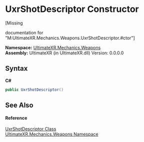 # UxrShotDescriptor Constructor 
 

\[Missing <summary> documentation for "M:UltimateXR.Mechanics.Weapons.UxrShotDescriptor.#ctor"\]

**Namespace:**&nbsp;<a href="N_UltimateXR_Mechanics_Weapons">UltimateXR.Mechanics.Weapons</a><br />**Assembly:**&nbsp;UltimateXR (in UltimateXR.dll) Version: 0.0.0.0

## Syntax

**C#**<br />
``` C#
public UxrShotDescriptor()
```


## See Also


#### Reference
<a href="T_UltimateXR_Mechanics_Weapons_UxrShotDescriptor">UxrShotDescriptor Class</a><br /><a href="N_UltimateXR_Mechanics_Weapons">UltimateXR.Mechanics.Weapons Namespace</a><br />
